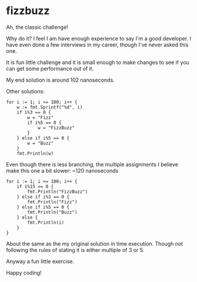 # fizzbuzz
Ah, the classic challenge!

Why do it?  I feel I am have enough experience to say I'm a good developer.  I have even done a few interviews in my career, though I've never asked this one.

It is fun little challenge and it is small enough to make changes to see if you can get some performance out of it.

My end solution is around 102 nanoseconds.

Other solutions:

```
for i := 1; i <= 100; i++ {
    w := fmt.Sprintf("%d", i)
	if i%3 == 0 {
        w = "Fizz"
        if i%5 == 0 {
    	    w = "FizzBuzz"
        }
	} else if i%5 == 0 {
		w = "Buzz"
	}
    fmt.Println(w)
```

Even though there is less branching, the multiple assignments I believe make this one a bit slower: ~120 nanoseconds

```
for i := 1; i <= 100; i++ {
    if i%15 == 0 {
        fmt.Println("FizzBuzz")
    } else if i%3 == 0 {
        fmt.Println("Fizz")
    } else if i%5 == 0 {
        fmt.Println("Buzz")
    } else {
        fmt.Println(i)
    }
}

```
About the same as the my original solution in time execution.  Though not following the rules of stating it is either multiple of 3 or 5.

Anyway a fun little exercise.

Happy coding!